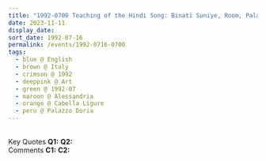 ```yaml
---
title: "1992-0700 Teaching of the Hindi Song: Binatī Suniye, Room, Palazzo Doria, Cabella Ligure, Alessandria, Italy (other months 06 and 05)"
date: 2023-11-11
display_date: 
sort_date: 1992-07-16
permalink: /events/1992-0716-0700
tags:
  - blue @ English
  - brown @ Italy
  - crimson @ 1992
  - deeppink @ Art
  - green @ 1992-07
  - maroon @ Alessandria
  - orange @ Cabella Ligure
  - peru @ Palazzo Doria
---
```


<br>

<wave-list>
  <list-title color="DarkSeaGreen" width="55">Key Quotes</list-title>
  <list-item color="BlanchedAlmond" width="280"><b>Q1:</b> <i></i></list-item>
  <list-item color="Lavender" width="280"><b>Q2:</b> <i></i></list-item>
</wave-list>

<br>

<wave-list>
  <list-title color="DarkSeaGreen" width="55">Comments</list-title>
  <list-item color="BlanchedAlmond" width="280"><b>C1:</b> <i></i></list-item>
  <list-item color="Lavender" width="280"><b>C2:</b> <i></i></list-item>
</wave-list>